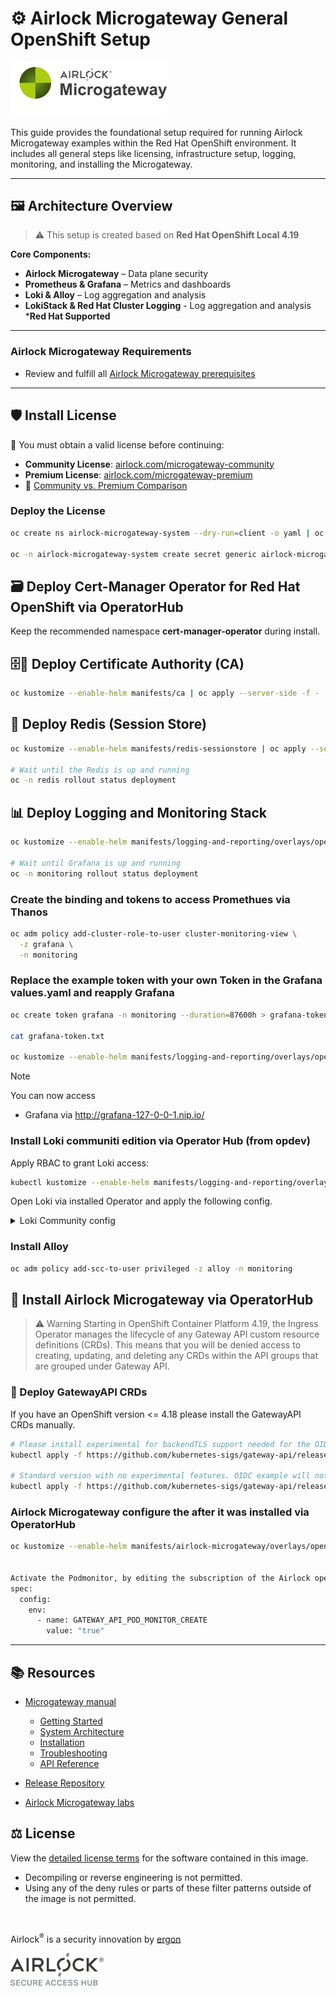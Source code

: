 # ⚙️ Airlock Microgateway General OpenShift Setup

<p align="left">
  <img src="https://raw.githubusercontent.com/airlock/microgateway/main/media/Microgateway_Labeled_AlignRight.svg" alt="Microgateway Logo" width="250">
</p>

This guide provides the foundational setup required for running Airlock Microgateway examples within the Red Hat OpenShift environment. It includes all general steps like licensing, infrastructure setup, logging, monitoring, and installing the Microgateway.

---

## 🖼️ Architecture Overview

> ⚠️ This setup is created based on **Red Hat OpenShift Local 4.19**

**Core Components:**

- **Airlock Microgateway** – Data plane security
- **Prometheus & Grafana** – Metrics and dashboards
- **Loki & Alloy** – Log aggregation and analysis
- **LokiStack & Red Hat Cluster Logging** - Log aggregation and analysis ***Red Hat Supported**

---

### Airlock Microgateway Requirements

- Review and fulfill all [Airlock Microgateway prerequisites](https://docs.airlock.com/microgateway/latest/#data/1660804711882.html)

---

## 🛡️ Install License

📝 You must obtain a valid license before continuing:

- **Community License**: [airlock.com/microgateway-community](https://airlock.com/en/microgateway-community)
- **Premium License**: [airlock.com/microgateway-premium](https://airlock.com/en/microgateway-premium)
- 📘 [Community vs. Premium Comparison](https://docs.airlock.com/microgateway/latest/#data/1675772882054.html)

### Deploy the License

```bash
oc create ns airlock-microgateway-system --dry-run=client -o yaml | oc apply -f -

oc -n airlock-microgateway-system create secret generic airlock-microgateway-license --from-file=microgateway-license.txt --dry-run=client -o yaml | oc apply -f -
```

## 🗃️ Deploy Cert-Manager Operator for Red Hat OpenShift via OperatorHub

Keep the recommended namespace **cert-manager-operator** during install.

## 🗄️📜 Deploy Certificate Authority (CA)

```bash
oc kustomize --enable-helm manifests/ca | oc apply --server-side -f -
```

## 🔐 Deploy Redis (Session Store)

```bash
oc kustomize --enable-helm manifests/redis-sessionstore | oc apply --server-side -f -

# Wait until the Redis is up and running
oc -n redis rollout status deployment
```

## 📊 Deploy Logging and Monitoring Stack

```bash
oc kustomize --enable-helm manifests/logging-and-reporting/overlays/openshift | oc apply --server-side -f -

# Wait until Grafana is up and running
oc -n monitoring rollout status deployment
```

### Create the binding and tokens to access Promethues via Thanos

```bash
oc adm policy add-cluster-role-to-user cluster-monitoring-view \
  -z grafana \
  -n monitoring
```

### Replace the example token with your own Token  in the Grafana values.yaml and reapply Grafana

```bash
oc create token grafana -n monitoring --duration=87600h > grafana-token.txt #valid for 10 years

cat grafana-token.txt 

oc kustomize --enable-helm manifests/logging-and-reporting/overlays/openshift | oc apply --server-side -f -
```

> [!NOTE]
> You can now access
>
> * Grafana via http://grafana-127-0-0-1.nip.io/

### Install Loki communiti edition via Operator Hub (from opdev)

Apply RBAC to grant Loki access:

```bash
kubectl kustomize --enable-helm manifests/logging-and-reporting/overlays/openshift/loki-community | kubectl apply --server-side -f -
```

Open Loki via installed Operator and apply the following config.

<details>
<summary>Loki Community config</summary>

```yaml
apiVersion: charts.example.com/v1alpha1
kind: Loki
metadata:
  name: loki
  namespace: monitoring
  annotations:
    helm.sdk.operatorframework.io/install-disable-crds: 'true'
spec:
  global:
    clusterDomain: cluster.local
    dnsService: dns-default
    dnsNamespace: openshift-dns

  rbac:
    sccEnabled: true

  loki:
    auth_enabled: false
    commonConfig:
      replication_factor: 1
    storage:
      type: filesystem

  singleBinary:
    replicas: 1

  monitoring:
    dashboards:
      enabled: false
    servicemonitor:
      enabled: true
    lokiCanary:
      enabled: false
    rules:
      enabled: false
      alerting: false
    selfMonitoring:
      enabled: false
      grafanaAgent:
        installOperator: false

  test:
    enabled: false
```

</details>

### Install Alloy

```bash
oc adm policy add-scc-to-user privileged -z alloy -n monitoring
```

## 🚀 Install Airlock Microgateway via OperatorHub

> ⚠️ Warning
> Starting in OpenShift Container Platform 4.19, the Ingress Operator manages the lifecycle of any Gateway API custom resource definitions (CRDs). This means that you will be denied access to creating, updating, and deleting any CRDs within the API groups that are grouped under Gateway API.

### 🧩 Deploy GatewayAPI CRDs

If you have an OpenShift version <= 4.18 please install the GatewayAPI CRDs manually.

```bash
# Please install experimental for backendTLS support needed for the OIDC example.
kubectl apply -f https://github.com/kubernetes-sigs/gateway-api/releases/download/v1.3.0/experimental-install.yaml

# Standard version with no experimental features. OIDC example will not work with it or needs to be manually adjusted.
kubectl apply -f https://github.com/kubernetes-sigs/gateway-api/releases/download/v1.3.0/standard-install.yaml
```

### Airlock Microgateway configure the after it was installed via OperatorHub

```bash
oc kustomize --enable-helm manifests/airlock-microgateway/overlays/openshift | oc apply -f -


Activate the Podmonitor, by editing the subscription of the Airlock operator:
spec:
  config:
    env:
      - name: GATEWAY_API_POD_MONITOR_CREATE
        value: "true"
```

---

## 📚 Resources

* [Microgateway manual](https://docs.airlock.com/microgateway/latest/)

   * [Getting Started](https://docs.airlock.com/microgateway/latest/#data/1660804708742.html)
   * [System Architecture](https://docs.airlock.com/microgateway/latest/#data/1660804709650.html)
   * [Installation](https://docs.airlock.com/microgateway/latest/#data/1660804708713.html)
   * [Troubleshooting](https://docs.airlock.com/microgateway/latest/#data/1659430054787.html)
   * [API Reference](https://docs.airlock.com/microgateway/latest/index/api/crds/index.html)

* [Release Repository](https://github.com/airlock/microgateway)
* [Airlock Microgateway labs](https://airlock.instruqt.com/pages/airlock-microgateway-labs)

## ⚖️ License

View the [detailed license terms](https://www.airlock.com/en/airlock-license) for the software contained in this image.

* Decompiling or reverse engineering is not permitted.
* Using any of the deny rules or parts of these filter patterns outside of the image is not permitted.

</details>
<br>

Airlock<sup>&#174;</sup> is a security innovation by [ergon](https://www.ergon.ch/en)

<!-- Airlock SAH Logo (different image for light/dark mode) -->

<a href="https://www.airlock.com/en/secure-access-hub/">
<picture>
    <source media="(prefers-color-scheme: dark)"
        srcset="https://raw.githubusercontent.com/airlock/microgateway/main/media/Airlock_Logo_Negative.png">
    <source media="(prefers-color-scheme: light)"
        srcset="https://raw.githubusercontent.com/airlock/microgateway/main/media/Airlock_Logo.png">
    <img alt="Airlock Secure Access Hub" src="https://raw.githubusercontent.com/airlock/microgateway/main/media/Airlock_Logo.png" width="150">
</picture>
</a>
